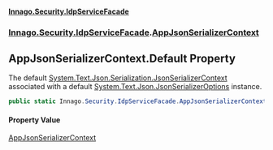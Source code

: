 #### [Innago\.Security\.IdpServiceFacade](../../../../index.md 'index')
### [Innago\.Security\.IdpServiceFacade](../index.md 'Innago\.Security\.IdpServiceFacade').[AppJsonSerializerContext](index.md 'Innago\.Security\.IdpServiceFacade\.AppJsonSerializerContext')

## AppJsonSerializerContext\.Default Property

The default [System\.Text\.Json\.Serialization\.JsonSerializerContext](https://learn.microsoft.com/en-us/dotnet/api/system.text.json.serialization.jsonserializercontext 'System\.Text\.Json\.Serialization\.JsonSerializerContext') associated with a default [System\.Text\.Json\.JsonSerializerOptions](https://learn.microsoft.com/en-us/dotnet/api/system.text.json.jsonserializeroptions 'System\.Text\.Json\.JsonSerializerOptions') instance\.

```csharp
public static Innago.Security.IdpServiceFacade.AppJsonSerializerContext Default { get; }
```

#### Property Value
[AppJsonSerializerContext](index.md 'Innago\.Security\.IdpServiceFacade\.AppJsonSerializerContext')